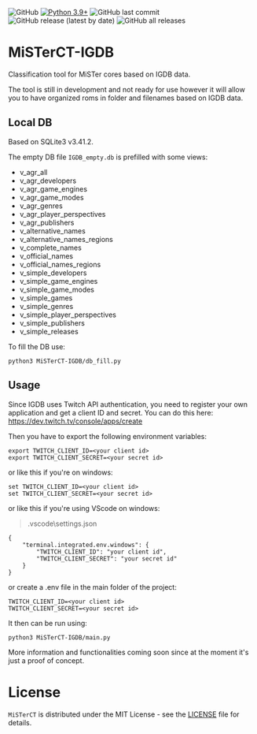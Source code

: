 ![GitHub](https://img.shields.io/github/license/Schermobianco/MiSTerCT-IGDB?style=flat-square)
[![Python 3.9+](https://img.shields.io/badge/python-3.9+-3776AB?logo=Python&logoColor=FFFFFF&style=flat-square)](https://www.python.org/)
![GitHub last commit](https://img.shields.io/github/last-commit/Schermobianco/MiSTerCT-IGDB?style=flat-square)
![GitHub release (latest by date)](https://img.shields.io/github/v/release/Schermobianco/MiSTerCT-IGDB?style=flat-square)
![GitHub all releases](https://img.shields.io/github/downloads/Schermobianco/MiSTerCT-IGDB/total?style=flat-square)

# MiSTerCT-IGDB

Classification tool for MiSTer cores based on IGDB data.

The tool is still in development and not ready for use however it will allow you to have organized roms in folder and filenames based on IGDB data.

## Local DB

Based on SQLite3 v3.41.2.

The empty DB file ``IGDB_empty.db`` is prefilled with some views:

* v_agr_all
* v_agr_developers
* v_agr_game_engines
* v_agr_game_modes
* v_agr_genres
* v_agr_player_perspectives
* v_agr_publishers
* v_alternative_names
* v_alternative_names_regions
* v_complete_names
* v_official_names
* v_official_names_regions
* v_simple_developers
* v_simple_game_engines
* v_simple_game_modes
* v_simple_games
* v_simple_genres
* v_simple_player_perspectives
* v_simple_publishers
* v_simple_releases

To fill the DB use:
```
python3 MiSTerCT-IGDB/db_fill.py
```


## Usage

Since IGDB uses Twitch API authentication, you need to register your own application and get a client ID and secret. You can do this here: https://dev.twitch.tv/console/apps/create

Then you have to export the following environment variables:

```
export TWITCH_CLIENT_ID=<your client id>
export TWITCH_CLIENT_SECRET=<your secret id>
```

or like this if you're on windows:
```
set TWITCH_CLIENT_ID=<your client id>
set TWITCH_CLIENT_SECRET=<your secret id>
```

or like this if you're using VScode on windows:
> .vscode\settings.json
```
{
    "terminal.integrated.env.windows": {
        "TWITCH_CLIENT_ID": "your client id",
        "TWITCH_CLIENT_SECRET": "your secret id"
    }
}
```

or create a .env file in the main folder of the project:
```
TWITCH_CLIENT_ID=<your client id>
TWITCH_CLIENT_SECRET=<your secret id>
```


It then can be run using:
```
python3 MiSTerCT-IGDB/main.py
```

More information and functionalities coming soon since at the moment it's just a proof of concept.


# License
``MiSTerCT`` is distributed under the MIT License - see the [LICENSE](LICENSE) file for details.
